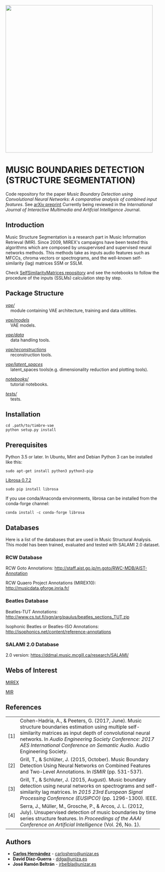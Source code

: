 <img src="https://www.unizar.es/sites/default/files/identidadCorporativa/imagen/logoUZ.png"  width="480">

# MUSIC BOUNDARIES DETECTION (STRUCTURE SEGMENTATION)
Code repository for the paper *Music Boundary Detection using Convolutional Neural Networks: A comparative analysis of 
combined input features*.
See [arXiv preprint](https://arxiv.org/pdf/2008.07527.pdf)
Currently being reviewed in the *International Journal of
Interactive Multimedia
and Artifcial Intelligence* Journal.


## Introduction
Music Structure Segmentation is a research part in Music Information Retrieval (MIR). Since 2009, MIREX's campaigns have 
been tested this algorithms which are composed by unsupervised and supervised neural networks methods. This methods take 
as inputs audio features such as MFCCs, chroma vectors or spectrograms, and the well-known self-similarity (lag) matrices
SSM or SSLM.

Check [SelfSimilarityMatrices repository](https://github.com/carlosholivan/SelfSimilarityMatrices) and see the notebooks 
to follow the procedure of the inputs (SSLMs) calculation step by step.

## Package Structure

[*vae/*](vae/)<br/>
&nbsp;&nbsp;&nbsp;&nbsp;module containing VAE architecture, training and data uitilities.

[*vae/models*](vae/models)<br/>
&nbsp;&nbsp;&nbsp;&nbsp;VAE models.

[*vae/data*](vae/data)<br/>
&nbsp;&nbsp;&nbsp;&nbsp;data handling tools.

[*vae/reconstructions*](vae/reconstructions)<br/>
&nbsp;&nbsp;&nbsp;&nbsp;reconstruction tools.

[*vae/latent_spaces*](vae/latent_spaces)<br/>
&nbsp;&nbsp;&nbsp;&nbsp;latent_spaces tools(e.g. dimensionality reduction and plotting tools).

[*notebooks/*](notebooks/)<br/>
&nbsp;&nbsp;&nbsp;&nbsp;tutorial notebooks.

[*tests/*](tests/)<br/>
&nbsp;&nbsp;&nbsp;&nbsp;tests.



## Installation

```
cd .path/to/timbre-vae
python setup.py install
```


## Prerequisites

Python 3.5 or later. In Ubuntu, Mint and Debian Python 3 can be installed like this:

```
sudo apt-get install python3 python3-pip
```

[Librosa 0.7.2](https://librosa.github.io/librosa/install.html)

```
sudo pip install librosa
```

If you use conda/Anaconda environments, librosa can be installed from the conda-forge channel:

```
conda install -c conda-forge librosa
```

## Databases

Here is a list of the databases that are used in Music Structural Analysis. This model has been trained, evaluated and tested with SALAMI 2.0 dataset.

### RCW Database

RCW Goto Annotations: http://staff.aist.go.jp/m.goto/RWC-MDB/AIST-Annotation

RCW Quaero Project Annotations (MIREX10): http://musicdata.gforge.inria.fr/

### Beatles Database

Beatles-TUT Annotations: http://www.cs.tut.fi/sgn/arg/paulus/beatles_sections_TUT.zip

Isophonic Beatles or Beatles-ISO Annotations: http://isophonics.net/content/reference-annotations

### SALAMI 2.0 Database

2.0 version: https://ddmal.music.mcgill.ca/research/SALAMI/

## Webs of Interest

[MIREX](https://www.music-ir.org/mirex/wiki/MIREX_HOME )

[MIR](https://musicinformationretrieval.com/)



## References
|   |   |
|---|---|
| [1] |  Cohen-Hadria, A., & Peeters, G. (2017, June). Music structure boundaries estimation using multiple self-similarity matrices as input depth of convolutional neural networks. In *Audio Engineering Society Conference: 2017 AES International Conference on Semantic Audio.* Audio Engineering Society. |
| [2] | Grill, T., & Schlüter, J. (2015, October). Music Boundary Detection Using Neural Networks on Combined Features and Two-Level Annotations. In *ISMIR* (pp. 531-537). |
| [3] | Grill, T., & Schluter, J. (2015, August). Music boundary detection using neural networks on spectrograms and self-similarity lag matrices. In *2015 23rd European Signal Processing Conference (EUSIPCO)* (pp. 1296-1300). IEEE. |
| [4] | Serra, J., Müller, M., Grosche, P., & Arcos, J. L. (2012, July). Unsupervised detection of music boundaries by time series structure features. In *Proceedings of the AAAI Conference on Artificial Intelligence* (Vol. 26, No. 1). |


## Authors

* [**Carlos Hernández**](https://carlosholivan.github.io/index.html) - carloshero@unizar.es
* **David Díaz-Guerra** - ddga@uniza.es
* **José Ramón Beltrán** - jrbelbla@unizar.es

